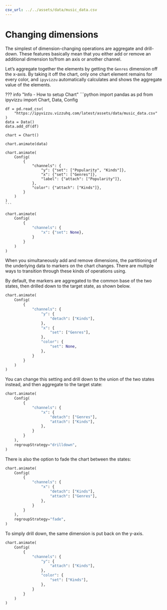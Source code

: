 ```yaml
---
csv_url: ../../assets/data/music_data.csv
---
```


# Changing dimensions

The simplest of dimension-changing operations are aggregate and drill-down.
These features basically mean that you either add or remove an additional
dimension to/from an axis or another channel.

Let’s aggregate together the elements by getting the `Genres` dimension off the
x-axis. By taking it off the chart, only one chart element remains for every
color, and `ipyvizzu` automatically calculates and shows the aggregate value of
the elements.

<div id="tutorial_01"></div>

??? info "Info - How to setup Chart"
    ```python
    import pandas as pd
    from ipyvizzu import Chart, Data, Config

    df = pd.read_csv(
        "https://ipyvizzu.vizzuhq.com/latest/assets/data/music_data.csv"
    )
    data = Data()
    data.add_df(df)

    chart = Chart()

    chart.animate(data)

    chart.animate(
        Config(
            {
                "channels": {
                    "y": {"set": ["Popularity", "Kinds"]},
                    "x": {"set": ["Genres"]},
                    "label": {"attach": ["Popularity"]},
                },
                "color": {"attach": ["Kinds"]},
            }
        )
    )
    ```

```python
chart.animate(
    Config(
        {
            "channels": {
                "x": {"set": None},
            }
        }
    )
)
```

When you simultaneously add and remove dimensions, the partitioning of the
underlying data to markers on the chart changes. There are multiple ways to
transition through these kinds of operations using.

By default, the markers are aggregated to the common base of the two states,
then drilled down to the target state, as shown below.

<div id="tutorial_02"></div>

```python
chart.animate(
    Config(
        {
            "channels": {
                "y": {
                    "detach": ["Kinds"],
                },
                "x": {
                    "set": ["Genres"],
                },
                "color": {
                    "set": None,
                },
            }
        }
    )
)
```

You can change this setting and drill down to the union of the two states
instead, and then aggregate to the target state:

<div id="tutorial_03"></div>

```python
chart.animate(
    Config(
        {
            "channels": {
                "x": {
                    "detach": ["Genres"],
                    "attach": ["Kinds"],
                },
            }
        }
    ),
    regroupStrategy="drilldown",
)
```

There is also the option to fade the chart between the states:

<div id="tutorial_04"></div>

```python
chart.animate(
    Config(
        {
            "channels": {
                "x": {
                    "detach": ["Kinds"],
                    "attach": ["Genres"],
                },
            }
        }
    ),
    regroupStrategy="fade",
)
```

To simply drill down, the same dimension is put back on the y-axis.

<div id="tutorial_05"></div>

```python
chart.animate(
    Config(
        {
            "channels": {
                "y": {
                    "attach": ["Kinds"],
                },
                "color": {
                    "set": ["Kinds"],
                },
            }
        }
    )
)
```

<script src="../changing_dimensions.js"></script>
